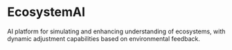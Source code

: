 # EcosystemAI
AI platform for simulating and enhancing understanding of ecosystems, with dynamic adjustment capabilities based on environmental feedback.
